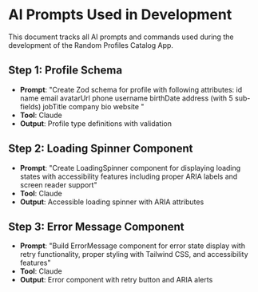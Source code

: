 # AI Prompts Used in Development

This document tracks all AI prompts and commands used during the development of the Random Profiles Catalog App.

## Step 1: Profile Schema

- **Prompt**: "Create Zod schema for profile with following attributes:
  id
  name
  email
  avatarUrl
  phone
  username
  birthDate
  address (with 5 sub-fields)
  jobTitle
  company
  bio
  website
  "
- **Tool**: Claude
- **Output**: Profile type definitions with validation

## Step 2: Loading Spinner Component
- **Prompt**: "Create LoadingSpinner component for displaying loading states with accessibility features including proper ARIA labels and screen reader support"
- **Tool**: Claude
- **Output**: Accessible loading spinner with ARIA attributes

## Step 3: Error Message Component
- **Prompt**: "Build ErrorMessage component for error state display with retry functionality, proper styling with Tailwind CSS, and accessibility features"
- **Tool**: Claude
- **Output**: Error component with retry button and ARIA alerts